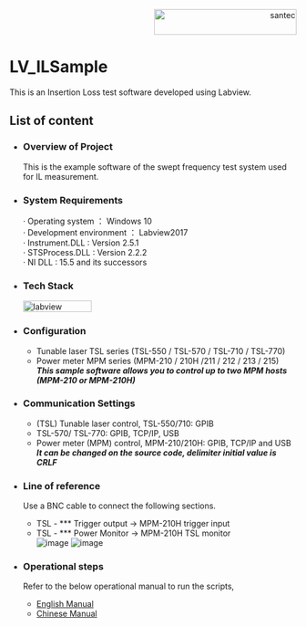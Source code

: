 <p align="right"> <a href="https://www.santec.com/en/" target="_blank" rel="noreferrer"> <img src="https://www.santec.com/dcms_media/image/common_logo01.png" alt="santec" 
  width="250" height="45"/> </a> </p>


# LV_ILSample
 This is an Insertion Loss test software developed using Labview.

## List of content

- ### Overview of Project
   This is the example software of the swept frequency test system used for IL measurement.    

- ### System Requirements
  · Operating system ：       Windows 10  
  · Development environment ： Labview2017    
  · Instrument.DLL :           Version 2.5.1  
  · STSProcess.DLL :           Version 2.2.2              
  · NI DLL :                   15.5 and its successors
  
- ### Tech Stack
  <p align="left"> <a href="https://www.ni.com/ja/shop/labview.html" target="_blank" rel="noreferrer"> <img src="https://th.bing.com/th/id/OIP.YsHSU7SJtV-AHPmwQG72EAHaBS?w=768&h=133&rs=1&pid=ImgDetMain" alt="labview" 
  width="120" height="20"/> </a> </p>      
     
- ### Configuration 
  - Tunable laser TSL series (TSL-550 / TSL-570 / TSL-710 / TSL-770)
  - Power meter MPM series (MPM-210 / 210H /211 / 212 / 213 / 215) <br/>
  ***This sample software allows you to control up to two MPM hosts (MPM-210 or MPM-210H)***
  
- ### Communication Settings
  - (TSL) Tunable laser control, TSL-550/710: GPIB
  - TSL-570/ TSL-770: 	 	GPIB, TCP/IP, USB
  - Power meter (MPM) control, MPM-210/210H: GPIB, TCP/IP and USB <br/>
  ***It can be changed on the source code, delimiter initial value is CRLF***

- ### Line of reference
  Use a BNC cable to connect the following sections.
  - TSL - *** Trigger output -> MPM-210H trigger input
  - TSL - *** Power Monitor -> MPM-210H TSL monitor <br/>
![image](https://github.com/santec-corporation/LV_ILSample/assets/132535077/222722e5-617d-488c-a483-1e738ff8819b)
![image](https://github.com/santec-corporation/LV_ILSample/assets/132535077/36b95854-ef77-4b9e-8bdf-37d2c5dacac4)

- ### Operational steps  
    Refer to the below operational manual to run the scripts,
   - [ English Manual ](https://github.com/santec-corporation/LV_ILSample/blob/main/LV_Santec%20IL%20Swept%20Test%20System%20Manual%20V1.0_EN_20231009.pdf)
   - [ Chinese Manual ](https://github.com/santec-corporation/LV_ILSample/blob/main/LV_Santec.IL.Swept.Test.System.Manual.V1.0_CH_20230419.pdf)
 
